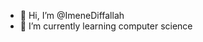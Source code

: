 - 👋 Hi, I’m @ImeneDiffallah
- 🌱 I’m currently learning computer science

<!---
ImeneDiffallah/ImeneDiffallah is a ✨ special ✨ repository because its `README.md` (this file) appears on your GitHub profile.
You can click the Preview link to take a look at your changes.
--->
